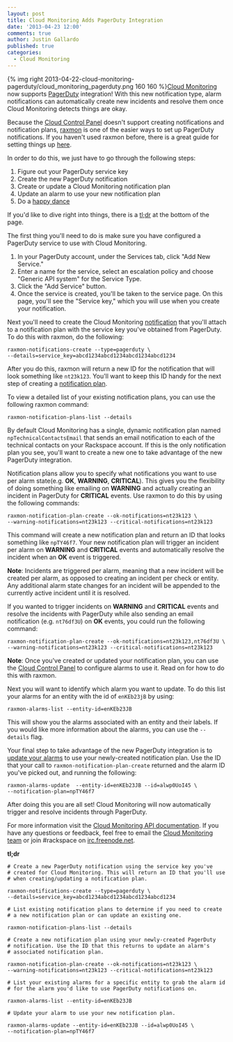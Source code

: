 ```yaml
---
layout: post
title: Cloud Monitoring Adds PagerDuty Integration
date: '2013-04-23 12:00'
comments: true
author: Justin Gallardo
published: true
categories:
  - Cloud Monitoring
---
```


{% img right 2013-04-22-cloud-monitoring-pagerduty/cloud_monitoring_pagerduty.png 160 160 %}[Cloud Monitoring](http://www.rackspace.com/cloud/monitoring/)
now supports [PagerDuty](http://www.pagerduty.com)
integration! With this new notification type, alarm notifications can
automatically create new incidents and resolve them once Cloud Monitoring
detects things are okay.<!-- more -->

Because the [Cloud Control Panel](https://mycloud.rackspace.com/)
doesn't support creating notifications and notification plans,
[raxmon](https://github.com/racker/rackspace-monitoring-cli) is
one of the easier ways to set up PagerDuty notifications. If you haven't used raxmon
before, there is a great guide for setting things up
[here](http://devops.rackspace.com/using-raxmon-to-configure-rackspace-cloud-monitoring.html).

In order to do this, we just have to go through the following steps:

1. Figure out your PagerDuty service key
2. Create the new PagerDuty notification
3. Create or update a Cloud Monitoring notification plan
4. Update an alarm to use your new notification plan
5. Do a [happy dance](http://i.imgur.com/aqQK8IE.gif)

If you'd like to dive right into things, there is a [tl;dr](#tldr) at
the bottom of the page.

The first thing you'll need to do is make sure you have configured a
PagerDuty service to use with Cloud Monitoring. 

1. In your PagerDuty account, under the Services tab, click "Add New Service."
2. Enter a name for the service, select an escalation policy and choose "Generic API system" for the Service Type.
3. Click the "Add Service" button.
4. Once the service is created, you'll be taken to the service page. On this page, you'll see the "Service key," which you will use when you create your notification.

Next you'll need to create the Cloud Monitoring 
[notification](http://docs.rackspace.com/cm/api/v1.0/cm-devguide/content/service-notifications.html) that you'll
attach to a notification plan with the service key you've obtained from
PagerDuty. To do this with raxmon, do the following:

	raxmon-notifications-create --type=pagerduty \
	--details=service_key=abcd1234abcd1234abcd1234abcd1234

After you do this, raxmon will return a new ID for the notification that
will look something like `nt23k123`. You'll want to keep this ID handy
for the next step of creating a
[notification plan](http://docs.rackspace.com/cm/api/v1.0/cm-devguide/content/service-notification-plans.html).

To view a detailed list of your existing notification plans, you can use the following
raxmon command:

	raxmon-notification-plans-list --details

By default Cloud Monitoring has a single, dynamic notification plan
named `npTechnicalContactsEmail` that sends an email notification to each of the 
technical contacts on your Rackspace account. If this is the only
notification plan you see, you'll want to create a new one to take
advantage of the new PagerDuty integration. 

Notification plans allow you to specify what notifications you want to
use per alarm state(e.g. **OK**, **WARNING**, **CRITICAL**). This gives you the
flexibility of doing something like emailing on **WARNING** and actually
creating an incident in PagerDuty for **CRITICAL** events.
Use raxmon to do this by using the following commands:
  
	raxmon-notification-plan-create --ok-notifications=nt23k123 \
	--warning-notifications=nt23k123 --critical-notifications=nt23k123

This command will create a new notification plan and return an ID
that looks something like `npTY46f7`. Your new notification plan will
trigger an incident per alarm on **WARNING** and **CRITICAL** events and automatically
resolve the incident when an **OK** event is triggered. 

**Note**: Incidents are triggered per alarm, meaning that a new incident will
be created per alarm, as opposed to creating an incident per check or
entity. Any additional alarm state changes for an incident will be appended
to the currently active incident until it is resolved.

If you wanted to trigger incidents on **WARNING** and **CRITICAL**
events and resolve the incidents with PagerDuty while also sending an
email notification (e.g. `nt76df3U`) on **OK** events, you could run the
following command:

	raxmon-notification-plan-create --ok-notifications=nt23k123,nt76df3U \
	--warning-notifications=nt23k123 --critical-notifications=nt23k123

**Note**: Once you've created or updated your notification plan, you can use the
[Cloud Control Panel](https://mycloud.rackspace.com/) to configure
alarms to use it. Read on for how to do this with raxmon.

Next you will want to identify which alarm you want to update. To do
this list your alarms for an entity with the id of `enKEb23jB` by using:

	raxmon-alarms-list --entity-id=enKEb23JB

This will show you the alarms associated with an entity and their
labels. If you would like more information about the alarms, you can use
the `--details` flag.

Your final step to take advantage of the new PagerDuty integration is
to [update your alarms](http://docs.rackspace.com/cm/api/v1.0/cm-devguide/content/service-alarms.html#service-alarms-update)
to use your newly-created notification plan. Use
the ID that your call to `raxmon-notification-plan-create` returned and
the alarm ID you've picked out, and running the following:

	raxmon-alarms-update  --entity-id=enKEb23JB --id=alwp0UoI45 \
	--notification-plan=npTY46f7

After doing this you are all set! Cloud Monitoring will now
automatically trigger and resolve incidents through PagerDuty.

For more information visit the [Cloud Monitoring API documentation](http://docs.rackspace.com/cm/api/v1.0/cm-devguide/content/overview.html).
If you have any questions or feedback, feel free to email the
[Cloud Monitoring team](mailto:monitoring@rackspace.com) or
join #rackspace on [irc.freenode.net](http://webchat.freenode.net?channels=rackspace).

<a name="tldr">**tl;dr**</a>

	# Create a new PagerDuty notification using the service key you've
	# created for Cloud Monitoring. This will return an ID that you'll use
	# when creating/updating a notification plan.

	raxmon-notifications-create --type=pagerduty \
	--details=service_key=abcd1234abcd1234abcd1234abcd1234

	# List existing notification plans to determine if you need to create
	# a new notification plan or can update an existing one.

	raxmon-notification-plans-list --details

	# Create a new notification plan using your newly-created PagerDuty
	# notification. Use the ID that this returns to update an alarm's
	# associated notification plan.

	raxmon-notification-plan-create --ok-notifications=nt23k123 \
	--warning-notifications=nt23k123 --critical-notifications=nt23k123

	# List your existing alarms for a specific entity to grab the alarm id
	# for the alarm you'd like to use PagerDuty notifications on.

	raxmon-alarms-list --entity-id=enKEb23JB

	# Update your alarm to use your new notification plan.

	raxmon-alarms-update --entity-id=enKEb23JB --id=alwp0UoI45 \
	--notification-plan=npTY46f7

